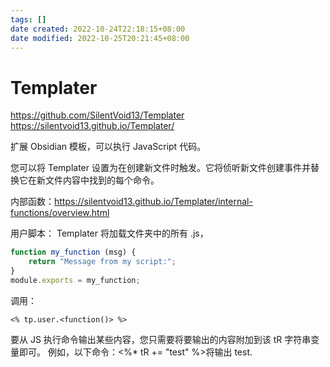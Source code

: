 ```yaml
---
tags: []
date created: 2022-10-24T22:18:15+08:00
date modified: 2022-10-25T20:21:45+08:00
---
```


# Templater

<https://github.com/SilentVoid13/Templater>
<https://silentvoid13.github.io/Templater/>

扩展 Obsidian 模板，可以执行 JavaScript 代码。

您可以将 Templater 设置为在创建新文件时触发。它将侦听新文件创建事件并替换它在新文件内容中找到的每个命令。

内部函数：<https://silentvoid13.github.io/Templater/internal-functions/overview.html>

用户脚本：
Templater 将加载文件夹中的所有 .js，
```js
function my_function (msg) {
    return "Message from my script:";
}
module.exports = my_function;
```
调用：
```
<% tp.user.<function()> %>
```

要从 JS 执行命令输出某些内容，您只需要将要输出的内容附加到该 tR 字符串变量即可。
例如，以下命令：<%* tR += "test" %>将输出 test.
